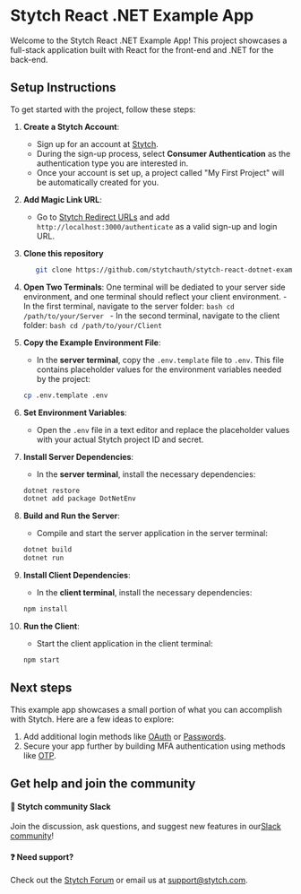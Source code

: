 # Stytch React .NET Example App

Welcome to the Stytch React .NET Example App! This project showcases a full-stack application built with React for the front-end and .NET for the back-end.

## Setup Instructions

To get started with the project, follow these steps:

1. **Create a Stytch Account**:
    - Sign up for an account at [Stytch](https://stytch.com/).
    - During the sign-up process, select **Consumer Authentication** as the authentication type you are interested in.
    - Once your account is set up, a project called "My First Project" will be automatically created for you.

2. **Add Magic Link URL**:
    - Go to [Stytch Redirect URLs](https://stytch.com/dashboard/redirect-urls) and add `http://localhost:3000/authenticate` as a valid sign-up and login URL.

3. **Clone this repository**
     ```bash
        git clone https://github.com/stytchauth/stytch-react-dotnet-example.git
     ```

5. **Open Two Terminals**:
    One terminal will be dediated to your server side environment, and one terminal should reflect your client environment. 
        - In the first terminal, navigate to the server folder:
        ```bash
        cd /path/to/your/Server
        ```
        - In the second terminal, navigate to the client folder:
        ```bash
        cd /path/to/your/Client
        ```

6. **Copy the Example Environment File**:
    - In the **server terminal**, copy the `.env.template` file to `.env`. This file contains placeholder values for the environment variables needed by the project:
    ```bash
    cp .env.template .env
    ```

7. **Set Environment Variables**:
    - Open the `.env` file in a text editor and replace the placeholder values with your actual Stytch project ID and secret.

8. **Install Server Dependencies**:

    - In the **server terminal**, install the necessary dependencies:
    ```bash
    dotnet restore
    dotnet add package DotNetEnv
    ```

9. **Build and Run the Server**:
    - Compile and start the server application in the server terminal:
    ```bash
    dotnet build
    dotnet run
    ```

10. **Install Client Dependencies**:
    - In the **client terminal**, install the necessary dependencies:
    ```bash
    npm install
    ```

11. **Run the Client**:
    - Start the client application in the client terminal:
    ```bash
    npm start
    ```
## Next steps

This example app showcases a small portion of what you can accomplish with Stytch. Here are a few ideas to explore:

1. Add additional login methods like [OAuth](https://stytch.com/docs/api/oauth-google-start) or [Passwords](https://stytch.com/docs/api/password-create).
2. Secure your app further by building MFA authentication using methods like [OTP](https://stytch.com/docs/api/send-otp-by-sms).

## Get help and join the community

#### 💬  Stytch community Slack

Join the discussion, ask questions, and suggest new features in our ​[Slack community](https://stytch.com/docs/resources/support/overview)!

#### ❓ Need support?

Check out the [Stytch Forum](https://forum.stytch.com/) or email us at [support@stytch.com](mailto:support@stytch.com).

